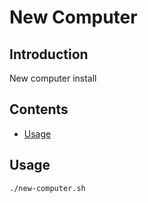 # New Computer

## Introduction

New computer install

## Contents

- [Usage](#usage)

## Usage

```bash
./new-computer.sh
```
